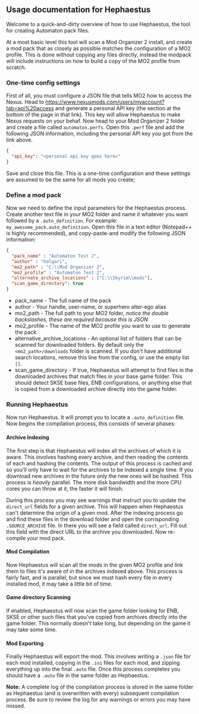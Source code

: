 ﻿## Usage documentation for Hephaestus
Welcome to a quick-and-dirty overview of how to use Hephaestus, the tool for creating Automaton pack files. 

At a most basic level this tool will scan a Mod Organizer 2 install, and create a mod pack that as closely
as possible matches the configuration of a MO2 profile. This is done without copying any files directly, instead
the modpack will include instructions on how to build a copy of the MO2 profile from scratch.

### One-time config settings
First of all, you must configure a JSON file that tells MO2 how to access the Nexus. Head to https://www.nexusmods.com/users/myaccount?tab=api%20access
and generate a personal API key (the section at the bottom of the page in that link). This key will allow Hephaestus
to make Nexus requests on your behaf. Now head to your Mod Organizer 2 folder and create a file called `automaton.perfs`. 
Open this `.perf` file and add the following JSON information, including the personal API key you got from the link above.

```json
{
  "api_key": "<personal api key goes here>"
}

```

Save and close this file. This is a one-time configuration and these settings are assumed to be the same for all mods you create;


### Define a mod pack
Now we need to define the input parameters for the Hephaestus process. Create another text file in your MO2 folder and
name it whatever you want followed by a `.auto_definition`. For example: `my_awesome_pack.auto_definition`. Open this file
in a text editor (Notepad++ is highly recommended), and copy-paste-and modify the following JSON information:


```JSON
{
  "pack_name" : "Automaton Test 2",
  "author" : "halgari",
  "mo2_path" : "C:\\Mod Organizer 2",
  "mo2_profile" : "Automaton Test 2",
  "alternate_archive_locations" : ["C:\\Skyrim\\mods"],
  "scan_game_directory": true
}
```

* pack_name - The full name of the pack
* author - Your handle, user-name, or superhero alter-ego alias
* mo2_path - The full path to your MO2 folder, *notice the double backslashes, these are required because this is JSON*
* mo2_profile - The name of the MO2 profile you want to use to generate the pack
* alternative_archive_locations - An optional list of folders that can be scanned for downloaded folders. By default only the `<mo2_path>/downloads` folder is scanned. If you don't have additional search locations, remove this line from the config, or use the empty list `[]`.
* scan_game_directory - If true, Hephaestus will attempt to find files in the downloaded archives that match files in your base game folder. This should 
detect SKSE base files, ENB configurations, or anything else that is copied from a downloaded archive directly into the game folder.

### Running Hephaestus
Now run Hephaestus. It will prompt you to locate a `.auto_definition` file. Now begins the compilation process, this consists 
of several phases:

#### Archive Indexing
The first step is that Hephaestus will index all the archives of which it is aware. This involves hashing every archive, and
then reading the contents of each and hashing the contents. The output of this process is cached and so you'll only have to 
wait for the archives to be indexed a single time. If you download new archives in the future only the new ones will be hashed.
This process is *heavily* parallel. The more disk bandwidth and the more CPU cores you can throw at it, the faster it will finish.

During this process you may see warnings that instruct you to update the `direct_url` fields for a given archive. This will happen
when Hephaestus can't determine the origin of a given mod. After the indexing process go and find these files in the download folder
and open the corrisponding `.SOURCE_ARCHIVE` file. In there you will see a field called `direct_url`. Fill out this field with the
direct URL to the archive you downloaded. Now re-compile your mod pack.

#### Mod Compilation
Now Hephaestus will scan all the mods in the given MO2 profile and link them to files it's aware of in the archives indexed above.
This process is fairly fast, and is parallel, but since we must hash every file in every installed mod, it may take a little bit of 
time. 

#### Game directory Scanning
If enabled, Hephaestus will now scan the game folder looking for ENB, SKSE or other such files that you've copied from archives
directly into the game folder. This normally doesn't take long, but depending on the game it may take some time.

#### Mod Exporting
Finally Hephaestus will export the mod. This involves writing a `.json` file for each mod installed, copying in the `.ini` files
for each mod, and zipping everything up into the final `.auto` file. Once this process completes you should have a `.auto` file 
in the same folder as Hephaestus. 

**Note:** A complete log of the compilation process is stored in the same folder as Hephaestus (and is overwritten with every)
subsequent compilation process. Be sure to review the log for any warnings or errors you may have missed.
